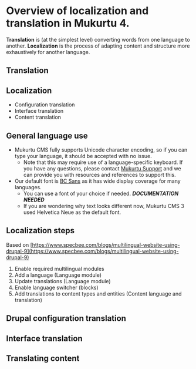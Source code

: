 # Overview of localization and translation in Mukurtu 4.

**Translation** is (at the simplest level) converting words from one language to another. **Localization** is the process of adapting content and structure more exhaustively for another language.

## Translation



## Localization

- Configuration translation
- Interface translation
- Content translation

## General language use

- Mukurtu CMS fully supports Unicode character encoding, so if you can type your language, it should be accepted with no issue.
  - Note that this may require use of a language-specific keyboard. If you have any questions, please contact [Mukurtu Support](mailto:support@mukurtu.org) and we can provide you with resources and references to support this.
- Our default font is [BC Sans](https://www2.gov.bc.ca/gov/content/governments/services-for-government/policies-procedures/bc-visual-identity/bc-sans) as it has wide display coverage for many languages.
  - You can use a font of your choice if needed. **_DOCUMENTATION NEEDED_**
  - If you are wondering why text looks different now, Mukurtu CMS 3 used Helvetica Neue as the default font.


## Localization steps

Based on [https://www.specbee.com/blogs/multilingual-website-using-drupal-9](https://www.specbee.com/blogs/multilingual-website-using-drupal-9)

1. Enable required multilingual modules
2. Add a language (Language module)
3. Update translations (Language module)
4. Enable language switcher (blocks)
5. Add translations to content types and entities (Content language and translation)

## Drupal configuration translation

## Interface translation

## Translating content 

